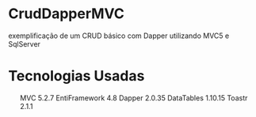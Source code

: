 <h1> CrudDapperMVC </h1>
exemplificação de um CRUD básico com Dapper utilizando MVC5 e SqlServer  

# Tecnologias Usadas
<ul>
MVC 5.2.7
EntiFramework 4.8
Dapper 2.0.35
DataTables 1.10.15
Toastr 2.1.1
</ul>
